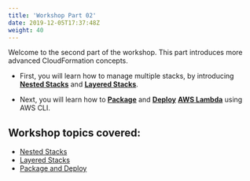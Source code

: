 ```yaml
---
title: 'Workshop Part 02'
date: 2019-12-05T17:37:48Z
weight: 40
---
```


Welcome to the second part of the workshop. This part introduces more advanced CloudFormation concepts.

+ First, you will learn how to manage multiple stacks, by introducing **[Nested Stacks](https://docs.aws.amazon.com/AWSCloudFormation/latest/UserGuide/using-cfn-nested-stacks.html)** and **[Layered Stacks](https://docs.aws.amazon.com/AWSCloudFormation/latest/UserGuide/using-cfn-stack-exports.html)**.

+ Next, you will learn how to **[Package](https://docs.aws.amazon.com/AWSCloudFormation/latest/UserGuide/using-cfn-cli-package.html)** and **[Deploy](https://docs.aws.amazon.com/AWSCloudFormation/latest/UserGuide/using-cfn-cli-deploy.html)** **[AWS Lambda](https://docs.aws.amazon.com/lambda/latest/dg/welcome.html)** using AWS CLI.

## Workshop topics covered:

+ [Nested Stacks](/40-workshop-part-02/10-nested-stacks.html)
+ [Layered Stacks](/40-workshop-part-02/20-layered-stacks.html)
+ [Package and Deploy](/40-workshop-part-02/30-package-and-deploy.html)
